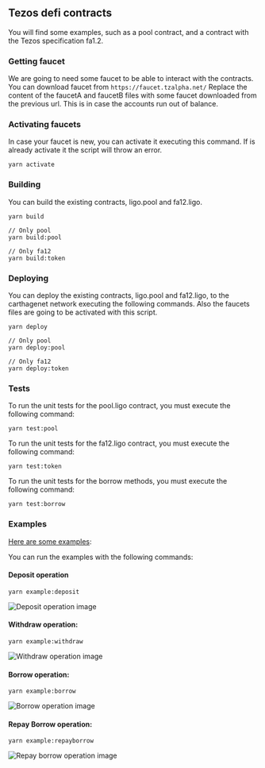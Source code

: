## Tezos defi contracts
You will find some examples, such as a pool contract, and a contract with the Tezos specification fa1.2.

### Getting faucet
We are going to need some faucet to be able to interact with the contracts. You can download faucet from `https://faucet.tzalpha.net/` 
Replace the content of the faucetA and faucetB files with some faucet downloaded from the previous url.
This is in case the accounts run out of balance.

### Activating faucets
In case your faucet is new, you can activate it executing this command. If is already activate it the script will throw an error.
```
yarn activate
```

### Building
You can build the existing contracts, ligo.pool and fa12.ligo.

```shell
yarn build

// Only pool
yarn build:pool

// Only fa12
yarn build:token
```

### Deploying
You can deploy the existing contracts, ligo.pool and fa12.ligo, to the carthagenet network executing the following commands. Also the faucets files are going to be activated with this script.
```shell
yarn deploy

// Only pool
yarn deploy:pool

// Only fa12
yarn deploy:token
```

### Tests
To run the unit tests for the pool.ligo contract, you must execute the following command:
```
yarn test:pool
```

To run the unit tests for the fa12.ligo contract, you must execute the following command:
```
yarn test:token
```


To run the unit tests for the borrow methods, you must execute the following command:
```
yarn test:borrow
```

### Examples
[Here are some examples](https://github.com/protofire/tezos-defi-dapp/blob/master/defi-contracts/examples/):

You can run the examples with the following commands:

#### Deposit operation 

```
yarn example:deposit
```

![Deposit operation image][deposit]

[deposit]: https://github.com/protofire/tezos-defi-dapp/blob/master/defi-contracts/examples/images/deposit.png "Deposit operation"

#### Withdraw operation: 

```
yarn example:withdraw
```

![Withdraw operation image][withdraw]

[withdraw]: https://github.com/protofire/tezos-defi-dapp/blob/master/defi-contracts/examples/images/withdraw.png "Withdraw operation"


#### Borrow operation: 

```
yarn example:borrow
```

![Borrow operation image][borrow]

[borrow]: https://github.com/protofire/tezos-defi-dapp/blob/master/defi-contracts/examples/images/borrow.png "Borrow operation"



#### Repay Borrow operation: 

```
yarn example:repayborrow
```

![Repay borrow operation image][repayborrow]

[repayborrow]: https://github.com/protofire/tezos-defi-dapp/blob/master/defi-contracts/examples/images/repayborrow.png "Repay borrow operation"

